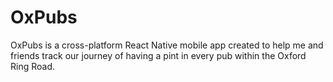 # OxPubs

OxPubs is a cross-platform React Native mobile app created to help me and friends track our journey of having a pint in every pub within the Oxford Ring Road.
